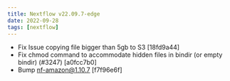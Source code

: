 ```yaml
---
title: Nextflow v22.09.7-edge
date: 2022-09-28
tags: [nextflow]
---
```


- Fix Issue copying file bigger than 5gb to S3 [18fd9a44]
- Fix chmod command to accommodate hidden files in bindir (or empty bindir) (#3247) [a0fcc7b0] <Abhinav Sharma>
- Bump nf-amazon@1.10.7 [f7f96e6f]
